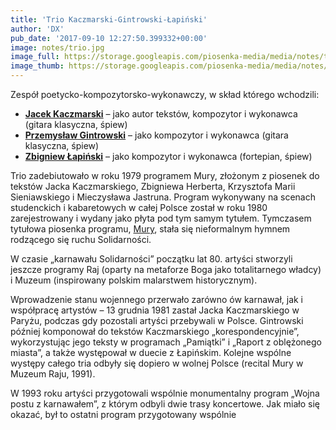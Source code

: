```yaml
---
title: 'Trio Kaczmarski-Gintrowski-Łapiński'
author: 'DX'
pub_date: '2017-09-10 12:27:50.399332+00:00'
image: notes/trio.jpg
image_full: https://storage.googleapis.com/piosenka-media/media/notes/trio.jpg
image_thumb: https://storage.googleapis.com/piosenka-media/media/notes/trio.jpg.0x300_q85_upscale.jpg
---
```


Zespół poetycko\-kompozytorsko\-wykonawczy, w skład którego wchodzili:

- **[Jacek Kaczmarski](https://www.piosenkaztekstem.pl/spiewnik/jacek\-kaczmarski/)** – jako autor tekstów, kompozytor i wykonawca \(gitara klasyczna, śpiew\)
 - **[Przemysław Gintrowski](https://www.piosenkaztekstem.pl/spiewnik/przemyslaw\-gintrowski/)** – jako kompozytor i wykonawca \(gitara klasyczna, śpiew\)
 - **[Zbigniew Łapiński](https://www.piosenkaztekstem.pl/spiewnik/zbigniew\-lapinski/)** – jako kompozytor i wykonawca \(fortepian, śpiew\)

Trio zadebiutowało w roku 1979 programem Mury, złożonym z piosenek do tekstów Jacka Kaczmarskiego, Zbigniewa Herberta, Krzysztofa Marii Sieniawskiego i Mieczysława Jastruna. Program wykonywany na scenach studenckich i kabaretowych w całej Polsce został w roku 1980 zarejestrowany i wydany jako płyta pod tym samym tytułem. Tymczasem tytułowa piosenka programu, [Mury](https://www.piosenkaztekstem.pl/opracowanie/jacek\-kaczmarski\-mury/), stała się nieformalnym hymnem rodzącego się ruchu Solidarności.

W czasie „karnawału Solidarności” początku lat 80. artyści stworzyli jeszcze programy Raj \(oparty na metaforze Boga jako totalitarnego władcy\) i Muzeum \(inspirowany polskim malarstwem historycznym\).

Wprowadzenie stanu wojennego przerwało zarówno ów karnawał, jak i współpracę artystów – 13 grudnia 1981 zastał Jacka Kaczmarskiego w Paryżu, podczas gdy pozostali artyści przebywali w Polsce. Gintrowski później komponował do tekstów Kaczmarskiego „korespondencyjnie”, wykorzystując jego teksty w programach „Pamiątki” i „Raport z oblężonego miasta”, a także występował w duecie z Łapińskim. Kolejne wspólne występy całego tria odbyły się dopiero w wolnej Polsce \(recital Mury w Muzeum Raju, 1991\).

W 1993 roku artyści przygotowali wspólnie monumentalny program „Wojna postu z karnawałem”, z którym odbyli dwie trasy koncertowe. Jak miało się okazać, był to ostatni program przygotowany wspólnie